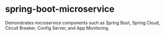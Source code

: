 # spring-boot-microservice
Demonstrates microservice components such as Spring Boot, Spring Cloud, Circuit Breaker, Config Server, and App Monitoring.
